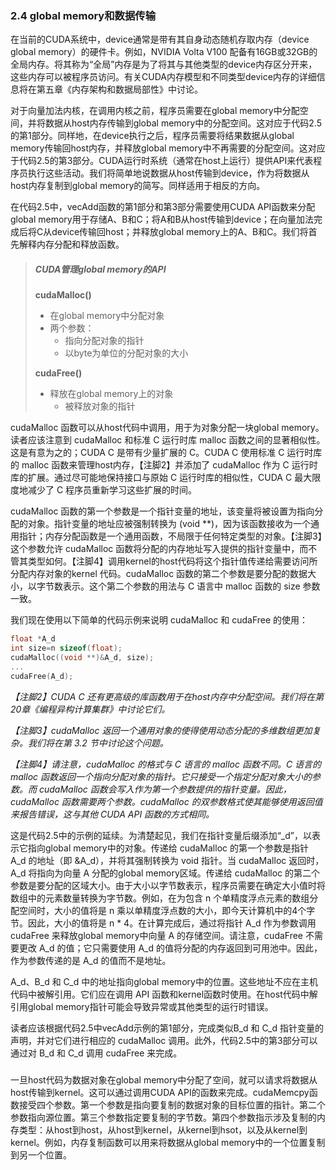 ### 2.4 global memory和数据传输

在当前的CUDA系统中，device通常是带有其自身动态随机存取内存（device global memory）的硬件卡。例如，NVIDIA Volta V100 配备有16GB或32GB的全局内存。将其称为“全局”内存是为了将其与其他类型的device内存区分开来，这些内存可以被程序员访问。有关CUDA内存模型和不同类型device内存的详细信息将在第五章《内存架构和数据局部性》中讨论。

对于向量加法内核，在调用内核之前，程序员需要在global memory中分配空间，并将数据从host内存传输到global memory中的分配空间。这对应于代码2.5的第1部分。同样地，在device执行之后，程序员需要将结果数据从global memory传输回host内存，并释放global memory中不再需要的分配空间。这对应于代码2.5的第3部分。CUDA运行时系统（通常在host上运行）提供API来代表程序员执行这些活动。我们将简单地说数据从host传输到device，作为将数据从host内存复制到global memory的简写。同样适用于相反的方向。

在代码2.5中，vecAdd函数的第1部分和第3部分需要使用CUDA API函数来分配global memory用于存储A、B和C；将A和B从host传输到device；在向量加法完成后将C从device传输回host；并释放global memory上的A、B和C。我们将首先解释内存分配和释放函数。

> ##### CUDA管理global memory的API
>
> **cudaMalloc()**
>
> - 在global memory中分配对象
> - 两个参数：
>   - 指向分配对象的指针
>   - 以byte为单位的分配对象的大小
>
> **cudaFree()**
>
> - 释放在global memory上的对象
>   - 被释放对象的指针

cudaMalloc 函数可以从host代码中调用，用于为对象分配一块global memory。读者应该注意到 cudaMalloc 和标准 C 运行时库 malloc 函数之间的显著相似性。这是有意为之的；CUDA C 是带有少量扩展的 C。CUDA C 使用标准 C 运行时库的 malloc 函数来管理host内存，【注脚2】并添加了 cudaMalloc 作为 C 运行时库的扩展。通过尽可能地保持接口与原始 C 运行时库的相似性，CUDA C 最大限度地减少了 C 程序员重新学习这些扩展的时间。

cudaMalloc 函数的第一个参数是一个指针变量的地址，该变量将被设置为指向分配的对象。指针变量的地址应被强制转换为 (void **)，因为该函数接收为一个通用指针；内存分配函数是一个通用函数，不局限于任何特定类型的对象。【注脚3】这个参数允许 cudaMalloc 函数将分配的内存地址写入提供的指针变量中，而不管其类型如何。【注脚4】调用kernel的host代码将这个指针值传递给需要访问所分配内存对象的kernel 代码。cudaMalloc 函数的第二个参数是要分配的数据大小，以字节数表示。这个第二个参数的用法与 C 语言中 malloc 函数的 size 参数一致。

我们现在使用以下简单的代码示例来说明 cudaMalloc 和 cudaFree 的使用：

```c
float *A_d
int size=n sizeof(float);
cudaMalloc((void **)&A_d, size);
...
cudaFree(A_d);
```

*【注脚2】CUDA C 还有更高级的库函数用于在host内存中分配空间。我们将在第20章《编程异构计算集群》中讨论它们。*

*【注脚3】cudaMalloc 返回一个通用对象的使得使用动态分配的多维数组更加复杂。我们将在第 3.2 节中讨论这个问题。*

*【注脚4】请注意，cudaMalloc 的格式与 C 语言的 malloc 函数不同。C 语言的 malloc 函数返回一个指向分配对象的指针。它只接受一个指定分配对象大小的参数。而 cudaMalloc 函数会写入作为第一个参数提供的指针变量。因此，cudaMalloc 函数需要两个参数。cudaMalloc 的双参数格式使其能够使用返回值来报告错误，这与其他 CUDA API 函数的方式相同。*

这是代码2.5中的示例的延续。为清楚起见，我们在指针变量后缀添加“_d”，以表示它指向global memory中的对象。传递给 cudaMalloc 的第一个参数是指针 A_d 的地址（即 &A_d），并将其强制转换为 void 指针。当 cudaMalloc 返回时，A_d 将指向为向量 A 分配的global memory区域。传递给 cudaMalloc 的第二个参数是要分配的区域大小。由于大小以字节数表示，程序员需要在确定大小值时将数组中的元素数量转换为字节数。例如，在为包含 n 个单精度浮点元素的数组分配空间时，大小的值将是 n 乘以单精度浮点数的大小，即今天计算机中的4个字节。因此，大小的值将是 n * 4。在计算完成后，通过将指针 A_d 作为参数调用 cudaFree 来释放global memory中向量 A 的存储空间。请注意，cudaFree 不需要更改 A_d 的值；它只需要使用 A_d 的值将分配的内存返回到可用池中。因此，作为参数传递的是 A_d 的值而不是地址。

A_d、B_d 和 C_d 中的地址指向global memory中的位置。这些地址不应在主机代码中被解引用。它们应在调用 API 函数和kernel函数时使用。在host代码中解引用global memory指针可能会导致异常或其他类型的运行时错误。

读者应该根据代码2.5中vecAdd示例的第1部分，完成类似B_d 和 C_d 指针变量的声明，并对它们进行相应的 cudaMalloc 调用。此外，代码2.5中的第3部分可以通过对 B_d 和 C_d 调用 cudaFree 来完成。

> ##### 

一旦host代码为数据对象在global memory中分配了空间，就可以请求将数据从host传输到kernel。这可以通过调用CUDA API的函数来完成。cudaMemcpy函数接受四个参数。第一个参数是指向要复制的数据对象的目标位置的指针。第二个参数指向源位置。第三个参数指定要复制的字节数。第四个参数指示涉及复制的内存类型：从host到host，从host到kernel，从kernel到hsot，以及从kernel到kernel。例如，内存复制函数可以用来将数据从global memory中的一个位置复制到另一个位置。

